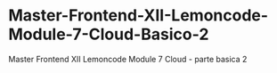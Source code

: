 # Master-Frontend-XII-Lemoncode-Module-7-Cloud-Basico-2
 Master Frontend XII Lemoncode Module 7 Cloud - parte basica 2
